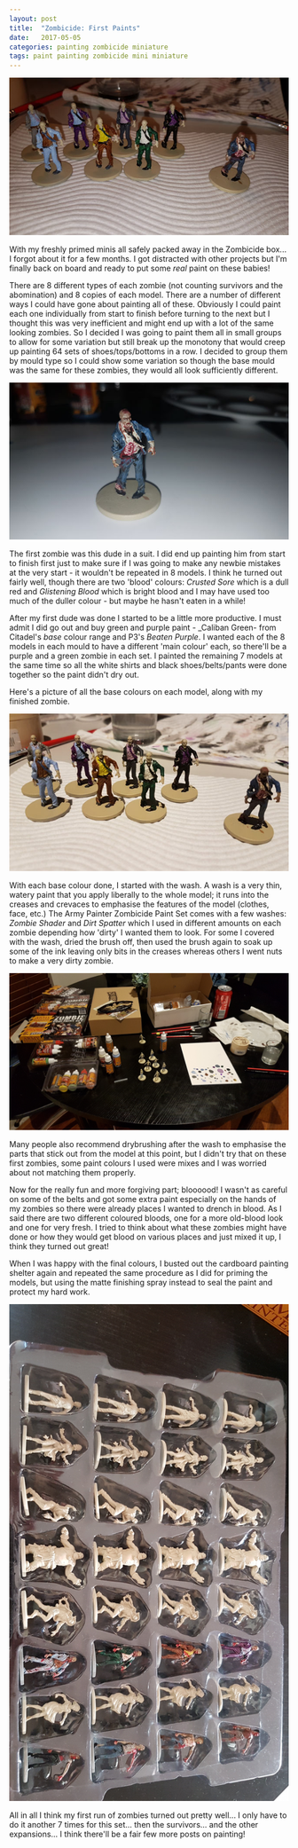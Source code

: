 ```yaml
---
layout: post
title:  "Zombicide: First Paints"
date:   2017-05-05
categories: painting zombicide miniature
tags: paint painting zombicide mini miniature
---
```


![First group finished](/images/zombicide/suit_group.jpg)

With my freshly primed minis all safely packed away in the Zombicide box... I forgot about it for a few months. I got distracted with other projects but I'm finally back on board and ready to put some _real_ paint on these babies!

<!--more-->
 
There are 8 different types of each zombie (not counting survivors and the abomination) and 8 copies of each model. There are a number of different ways I could have gone about painting all of these. Obviously I could paint each one individually from start to finish before turning to the next but I thought this was very inefficient and might end up with a lot of the same looking zombies. So I decided I was going to paint them all in small groups to allow for some variation but still break up the monotony that would creep up painting 64 sets of shoes/tops/bottoms in a row. I decided to group them by mould type so I could show some variation so though the base mould was the same for these zombies, they would all look sufficiently different.

![First finished mini](/images/zombicide/first_finished1.jpg)
 
The first zombie was this dude in a suit. I did end up painting him from start to finish first just to make sure if I was going to make any newbie mistakes at the very start - it wouldn't be repeated in 8 models. I think he turned out fairly well, though there are two 'blood' colours: _Crusted Sore_ which is a dull red and _Glistening Blood_ which is bright blood and I may have used too much of the duller colour - but maybe he hasn't eaten in a while!
 
After my first dude was done I started to be a little more productive. I must admit I did go out and buy green and purple paint - _Caliban Green-  from Citadel's _base_ colour range and P3's _Beaten Purple_. I wanted each of the 8 models in each mould to have a different 'main colour' each, so there'll be a purple and a green zombie in each set. I painted the remaining 7 models at the same time so all the white shirts and black shoes/belts/pants were done together so the paint didn't dry out.
 
Here's a picture of all the base colours on each model, along with my finished zombie.

![First group finished](/images/zombicide/suit_group02.jpg)
 
With each base colour done, I started with the wash. A wash is a very thin, watery paint that you apply liberally to the whole model; it runs into the creases and crevaces to emphasise the features of the model (clothes, face, etc.) The Army Painter Zombicide Paint Set comes with a few washes: _Zombie Shader_ and _Dirt Spatter_ which I used in different amounts on each zombie depending how 'dirty' I wanted them to look. For some I covered with the wash, dried the brush off, then used the brush again to soak up some of the ink leaving only bits in the creases whereas others I went nuts to make a very dirty zombie.

![First group finished](/images/zombicide/setup1.jpg)
 
Many people also recommend drybrushing after the wash to emphasise the parts that stick out from the model at this point, but I didn't try that on these first zombies, some paint colours I used were mixes and I was worried about not matching them properly.
 
Now for the really fun and more forgiving part; bloooood! I wasn't as careful on some of the belts and got some extra paint especially on the hands of my zombies so there were already places I wanted to drench in blood. As I said there are two different coloured bloods, one for a more old-blood look and one for very fresh. I tried to think about what these zombies might have done or how they would get blood on various places and just mixed it up, I think they turned out great!
 
When I was happy with the final colours, I busted out the cardboard painting shelter again and repeated the same procedure as I did for priming the models, but using the matte finishing spray instead to seal the paint and protect my hard work.

![First group finished](/images/zombicide/in_box01.jpg)
 
All in all I think my first run of zombies turned out pretty well... I only have to do it another 7 times for this set... then the survivors... and the other expansions... I think there'll be a fair few more posts on painting!